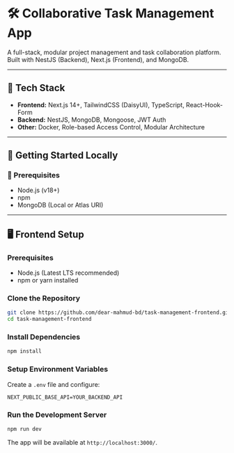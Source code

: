 # 🛠️ Collaborative Task Management App

A full-stack, modular project management and task collaboration platform. Built with NestJS (Backend), Next.js (Frontend), and MongoDB.

---

## 🧰 Tech Stack

- **Frontend:** Next.js 14+, TailwindCSS (DaisyUI), TypeScript, React-Hook-Form
- **Backend:** NestJS, MongoDB, Mongoose, JWT Auth
- **Other:** Docker, Role-based Access Control, Modular Architecture

---

## 🚀 Getting Started Locally

### 🔧 Prerequisites

- Node.js (v18+)
- npm
- MongoDB (Local or Atlas URI)

---

## 🖥️ Frontend Setup

### Prerequisites

- Node.js (Latest LTS recommended)
- npm or yarn installed

### Clone the Repository

```bash
git clone https://github.com/dear-mahmud-bd/task-management-frontend.git
cd task-management-frontend
```

### Install Dependencies

```bash
npm install
```

### Setup Environment Variables

Create a `.env` file and configure:

```
NEXT_PUBLIC_BASE_API=YOUR_BACKEND_API
```

### Run the Development Server

```bash
npm run dev
```

The app will be available at `http://localhost:3000/`.
